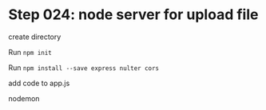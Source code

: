 # Step 024: node server for upload file

create directory

Run `npm init`

Run `npm install --save express nulter cors`

add code to app.js

nodemon


